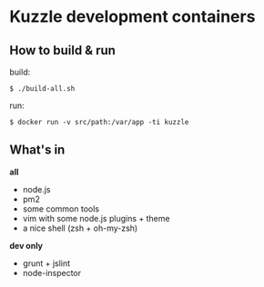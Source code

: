 # Kuzzle development containers

## How to build & run

build: 

    $ ./build-all.sh

run:

    $ docker run -v src/path:/var/app -ti kuzzle

## What's in

**all**

* node.js
* pm2
* some common tools
* vim with some node.js plugins + theme
* a nice shell (zsh + oh-my-zsh)

**dev only**

* grunt + jslint
* node-inspector
  
